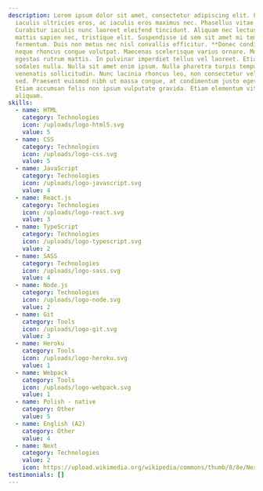 ```yaml
---
description: Lorem ipsum dolor sit amet, consectetur adipiscing elit. Fusce
  iaculis ultricies eros, ac iaculis eros maximus nec. Phasellus vitae mi felis.
  Curabitur iaculis nunc laoreet eleifend tincidunt. Aliquam nec lectus varius,
  mattis sapien nec, tristique elit. Suspendisse id sem sit amet mi tempus
  fermentum. Duis non metus nec nisl convallis efficitur. **Donec condimentum**
  neque rhoncus congue volutpat. Maecenas scelerisque varius ornare. Morbi
  egestas rutrum mattis. In pulvinar imperdiet tellus vel laoreet. Etiam ac
  sodales nulla. Nulla sit amet enim ipsum. Nulla pharetra turpis tempus
  venenatis sollicitudin. Nunc lacinia rhoncus leo, non consectetur velit tempus
  sed. Praesent euismod nibh ut massa congue, at condimentum justo egestas.
  Etiam accumsan felis non ipsum vulputate gravida. Etiam elementum vitae nisl a
  aliquam.
skills:
  - name: HTML
    category: Technologies
    icon: /uploads/logo-html5.svg
    value: 5
  - name: CSS
    category: Technologies
    icon: /uploads/logo-css.svg
    value: 5
  - name: JavaScript
    category: Technologies
    icon: /uploads/logo-javascript.svg
    value: 4
  - name: React.js
    category: Technologies
    icon: /uploads/logo-react.svg
    value: 3
  - name: TypeScript
    category: Technologies
    icon: /uploads/logo-typescript.svg
    value: 2
  - name: SASS
    category: Technologies
    icon: /uploads/logo-sass.svg
    value: 4
  - name: Node.js
    category: Technologies
    icon: /uploads/logo-node.svg
    value: 2
  - name: Git
    category: Tools
    icon: /uploads/logo-git.svg
    value: 3
  - name: Heroku
    category: Tools
    icon: /uploads/logo-heroku.svg
    value: 1
  - name: Webpack
    category: Tools
    icon: /uploads/logo-webpack.svg
    value: 1
  - name: Polish - native
    category: Other
    value: 5
  - name: English (A2)
    category: Other
    value: 4
  - name: Next
    category: Technologies
    value: 2
    icon: https://upload.wikimedia.org/wikipedia/commons/thumb/8/8e/Nextjs-logo.svg/2560px-Nextjs-logo.svg.png
testimonials: []
---
```

